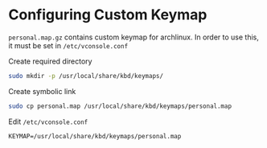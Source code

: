 # Configuring Custom Keymap

`personal.map.gz` contains custom keymap for archlinux.
In order to use this, it must be set in `/etc/vconsole.conf`

Create required directory

```bash
sudo mkdir -p /usr/local/share/kbd/keymaps/
```

Create symbolic link

```bash
sudo cp personal.map /usr/local/share/kbd/keymaps/personal.map
```

Edit `/etc/vconsole.conf`

```
KEYMAP=/usr/local/share/kbd/keymaps/personal.map
```
